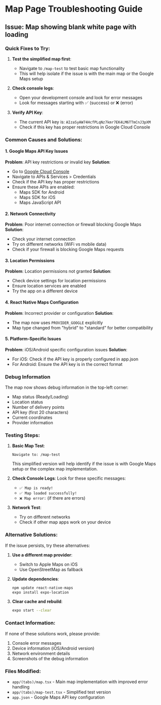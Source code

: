 # Map Page Troubleshooting Guide

## Issue: Map showing blank white page with loading

### Quick Fixes to Try:

1. **Test the simplified map first**:
   - Navigate to `/map-test` to test basic map functionality
   - This will help isolate if the issue is with the main map or the Google Maps setup

2. **Check console logs**:
   - Open your development console and look for error messages
   - Look for messages starting with ✅ (success) or ❌ (error)

3. **Verify API Key**:
   - The current API key is: `AIzaSyAW74HcfPLqNz7kmr7EK4LM6TTmCnJ3pXM`
   - Check if this key has proper restrictions in Google Cloud Console

### Common Causes and Solutions:

#### 1. Google Maps API Key Issues
**Problem**: API key restrictions or invalid key
**Solution**: 
- Go to [Google Cloud Console](https://console.cloud.google.com/)
- Navigate to APIs & Services > Credentials
- Check if the API key has proper restrictions
- Ensure these APIs are enabled:
  - Maps SDK for Android
  - Maps SDK for iOS
  - Maps JavaScript API

#### 2. Network Connectivity
**Problem**: Poor internet connection or firewall blocking Google Maps
**Solution**:
- Check your internet connection
- Try on different networks (WiFi vs mobile data)
- Check if your firewall is blocking Google Maps requests

#### 3. Location Permissions
**Problem**: Location permissions not granted
**Solution**:
- Check device settings for location permissions
- Ensure location services are enabled
- Try the app on a different device

#### 4. React Native Maps Configuration
**Problem**: Incorrect provider or configuration
**Solution**:
- The map now uses `PROVIDER_GOOGLE` explicitly
- Map type changed from "hybrid" to "standard" for better compatibility

#### 5. Platform-Specific Issues
**Problem**: iOS/Android specific configuration issues
**Solution**:
- For iOS: Check if the API key is properly configured in app.json
- For Android: Ensure the API key is in the correct format

### Debug Information

The map now shows debug information in the top-left corner:
- Map status (Ready/Loading)
- Location status
- Number of delivery points
- API key (first 20 characters)
- Current coordinates
- Provider information

### Testing Steps:

1. **Basic Map Test**:
   ```
   Navigate to: /map-test
   ```
   This simplified version will help identify if the issue is with Google Maps setup or the complex map implementation.

2. **Check Console Logs**:
   Look for these specific messages:
   - `✅ Map is ready!`
   - `✅ Map loaded successfully!`
   - `❌ Map error:` (if there are errors)

3. **Network Test**:
   - Try on different networks
   - Check if other map apps work on your device

### Alternative Solutions:

If the issue persists, try these alternatives:

1. **Use a different map provider**:
   - Switch to Apple Maps on iOS
   - Use OpenStreetMap as fallback

2. **Update dependencies**:
   ```bash
   npm update react-native-maps
   expo install expo-location
   ```

3. **Clear cache and rebuild**:
   ```bash
   expo start --clear
   ```

### Contact Information:

If none of these solutions work, please provide:
1. Console error messages
2. Device information (iOS/Android version)
3. Network environment details
4. Screenshots of the debug information

### Files Modified:

- `app/(tabs)/map.tsx` - Main map implementation with improved error handling
- `app/(tabs)/map-test.tsx` - Simplified test version
- `app.json` - Google Maps API key configuration
